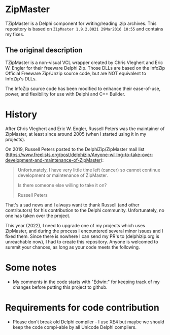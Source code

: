 # ZipMaster
TZipMaster is a Delphi component for writing/reading .zip archives. This repository is based on `ZipMaster 1.9.2.0021 29Mar2016 10:55` and contains my fixes.

## The original description
TZipMaster is a non-visual VCL wrapper created by Chris Vleghert and Eric W. Engler for their freeware Delphi Zip.
Those DLLs are based on the InfoZip Official Freeware Zip/Unzip source code, but are NOT equivalent to InfoZip's DLLs.

The InfoZip source code has been modified to enhance their ease-of-use, power, and flexibility for use with Delphi and C++ Builder.

# History
After Chris Vleghert and Eric W. Engler, Russell Peters was the maintainer of ZipMaster, at least since around 2005 (when I started using it in my projects).

On 2019, Russell Peters posted to the DelphiZip/ZipMaster mail list (https://www.freelists.org/post/delphizip/Anyone-willing-to-take-over-development-and-maintenance-of-ZipMaster):

> Unfortunately, I have very little time left (cancer) so cannot continue 
> development or maintenance of ZipMaster.
> 
> Is there someone else willing to take it on?
> 
> Russell Peters

That's a sad news and I always want to thank Russell (and other contributors) for his contribution to the Delphi community. Unfortunately, no one has taken over the project.

This year (2022), I need to upgrade one of my projects which uses ZipMaster, and during the process I encountered several minor issues and I fixed them. Since there is nowhere I can send my PR's to (delphizip.org is unreachable now), I had to create this repository. Anyone is welcomed to summit your chances, as long as your code meets the following.

# Some notes
- My comments in the code starts with "Edwin:" for keeping track of my changes before putting this project to github.

# Requirements for code contribution
- Please don't break old Delphi compiler - I use XE4 but maybe we should keep the code compi-able by all Unicode Delphi compilers.
